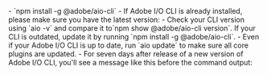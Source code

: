 <badge src="https://img.shields.io/npm/v/@adobe/aio-cli.svg"/>
- `npm install -g @adobe/aio-cli`
- If Adobe I/O CLI is already installed, please make sure you have the latest version: 
    - Check your CLI version using `aio -v` and compare it to`npm show @adobe/aio-cli version`. If your CLI is outdated, update it by running `npm install -g @adobe/aio-cli`.
    - Even if your Adobe I/O CLI is up to date, run `aio update` to make sure all core plugins are updated.
    - For seven days after release of a new version of Adobe I/O CLI, you'll see a message like this before the command output:
